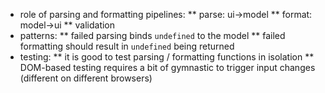 * role of parsing and formatting pipelines:
** parse: ui->model
** format: model->ui
** validation
* patterns:
** failed parsing binds `undefined` to the model
** failed formatting should result in `undefined` being returned
* testing:
** it is good to test parsing / formatting functions in isolation
** DOM-based testing requires a bit of gymnastic to trigger input changes (different on different browsers)